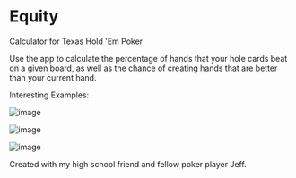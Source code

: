# Equity
Calculator for Texas Hold 'Em Poker

Use the app to calculate the percentage of hands that your hole cards beat on a given board, as well as the chance of creating hands that are better than your current hand.

Interesting Examples:


![image](https://github.com/adammotts/Equity/assets/122937892/7d75ecf9-8776-46a3-aa5e-ba03e5acfb9a)


![image](https://github.com/adammotts/Equity/assets/122937892/d5e86a3b-070b-4c0c-8af7-2abb1e7ea524)


![image](https://github.com/adammotts/Equity/assets/122937892/1cdae18c-3d6f-4726-b2b3-2918281ff131)


Created with my high school friend and fellow poker player Jeff.
